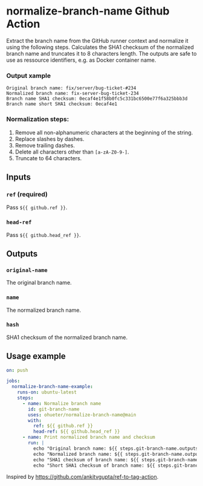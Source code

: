 # normalize-branch-name Github Action

Extract the branch name from the GitHub runner context and normalize it using the following steps. Calculates the SHA1 checksum of the normalized branch name and truncates it to 8 characters length. The outputs are safe to use as ressource identifiers, e.g. as Docker container name.

### Output xample

```
Original branch name: fix/server/bug-ticket-#234
Normalized branch name: fix-server-bug-ticket-234
Branch name SHA1 checksum: 0ecaf4e1f58b0fc5c331bc6500e77f6a325bbb3d
Branch name short SHA1 checksum: 0ecaf4e1
```

### Normalization steps:

1. Remove all non-alphanumeric characters at the beginning of the string.
2. Replace slashes by dashes.
3. Remove trailing dashes.
4. Delete all characters other than `[a-zA-Z0-9-]`.
5. Truncate to 64 characters.

## Inputs

### `ref` **(required)**

Pass `${{ github.ref }}`.

### `head-ref`

Pass `${{ github.head_ref }}`.

## Outputs

### `original-name`

The original branch name.

### `name`

The normalized branch name.

### `hash`

SHA1 checksum of the normalized branch name.

## Usage example

```yml
on: push

jobs:
  normalize-branch-name-example:
    runs-on: ubuntu-latest
    steps:
      - name: Normalize branch name
        id: git-branch-name
        uses: ohueter/normalize-branch-name@main
        with:
          ref: ${{ github.ref }}
          head-ref: ${{ github.head_ref }}
      - name: Print normalized branch name and checksum
        run: |
          echo "Original branch name: ${{ steps.git-branch-name.outputs.original_name }}"
          echo "Normalized branch name: ${{ steps.git-branch-name.outputs.name }}"
          echo "SHA1 checksum of branch name: ${{ steps.git-branch-name.outputs.hash }}"
          echo "Short SHA1 checksum of branch name: ${{ steps.git-branch-name.outputs.short_hash }}"
```

Inspired by https://github.com/ankitvgupta/ref-to-tag-action.
